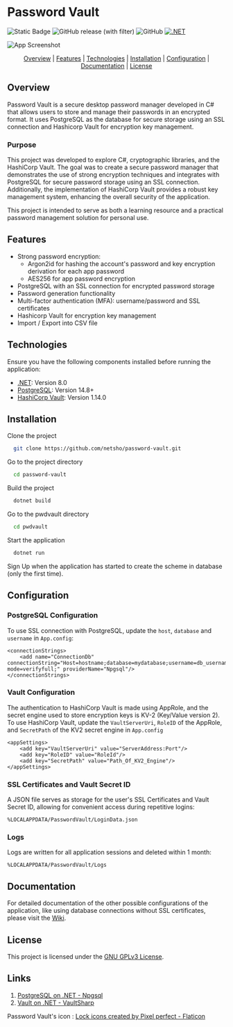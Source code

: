 
# Password Vault
![Static Badge](https://custom-icon-badges.demolab.com/badge/-password_vault-pink?logo=cadenas)
![GitHub release (with filter)](https://img.shields.io/github/v/release/netsho/password-vault?color=blue)
![GitHub](https://img.shields.io/github/license/netsho/password-vault)
[![.NET](https://github.com/netsho/password-vault/actions/workflows/dotnet.yml/badge.svg)](https://github.com/netsho/password-vault/actions/workflows/dotnet.yml)

![App Screenshot](https://github.com/netsho/password-vault/assets/67299616/16bdbddf-614f-4ac7-ad85-96a9b04dc720)<p align="center">
[Overview](#overview) |
[Features](#features) |
[Technologies](#technologies) |
[Installation](#installation) |
[Configuration](#configuration) |
[Documentation](#documentation) |
[License](#license)
</p>

## Overview

Password Vault is a secure desktop password manager developed in C# that allows users to store and manage their passwords in an encrypted format. It uses PostgreSQL as the database for secure storage using an SSL connection and Hashicorp Vault for encryption key management.

### Purpose

This project was developed to explore C#, cryptographic libraries, and the HashiCorp Vault. The goal was to create a secure password manager that demonstrates the use of strong encryption techniques and integrates with PostgreSQL for secure password storage using an SSL connection. Additionally, the implementation of HashiCorp Vault provides a robust key management system, enhancing the overall security of the application.

This project is intended to serve as both a learning resource and a practical password management solution for personal use.

## Features

- Strong password encryption: 
    - Argon2id for hashing the account's password and key encryption derivation for each app password
    - AES256 for app password encryption
- PostgreSQL with an SSL connection for encrypted password storage
- Password generation functionality
- Multi-factor authentication (MFA): username/password and SSL certificates
- Hashicorp Vault for encryption key management
- Import / Export into CSV file

## Technologies

Ensure you have the following components installed before running the application:

* [.NET](https://dotnet.microsoft.com/en-us/download/dotnet/7.0): Version 8.0
* [PostgreSQL](https://www.postgresql.org/download/): Version 14.8+
* [HashiCorp Vault](https://developer.hashicorp.com/vault/downloads): Version 1.14.0
## Installation

Clone the project

```bash
  git clone https://github.com/netsho/password-vault.git
```

Go to the project directory

```bash
  cd password-vault
```

Build the project

```bash
  dotnet build
```

Go to the pwdvault directory

```bash
  cd pwdvault
```

Start the application

```bash
  dotnet run
```

Sign Up when the application has started to create the scheme in database (only the first time).

## Configuration

### PostgreSQL Configuration
To use SSL connection with PostgreSQL, update the `host`, `database` and `username` in `App.config`: 

```
<connectionStrings>
	<add name="ConnectionDb" connectionString="Host=hostname;database=mydatabase;username=db_username;ssl mode=verifyfull;" providerName="Npgsql"/>
</connectionStrings>
```
### Vault Configuration 
The authentication to HashiCorp Vault is made using AppRole, and the secret engine used to store encryption keys is KV-2 (Key/Value version 2).
To use HashiCorp Vault, update the `VaultServerUri`, `RoleID` of the AppRole, and `SecretPath` of the KV2 secret engine  in `App.config`

```
<appSettings>
	<add key="VaultServerUri" value="ServerAddress:Port"/>
	<add key="RoleID" value="RoleId"/>
	<add key="SecretPath" value="Path_Of_KV2_Engine"/>
</appSettings>
```

### SSL Certificates and Vault Secret ID

A JSON file serves as storage for the user's SSL Certificates and Vault Secret ID, allowing for convenient access during repetitive logins:

```
%LOCALAPPDATA/PasswordVault/LoginData.json
```

### Logs

Logs are written for all application sessions and deleted within 1 month:

```
%LOCALAPPDATA/PasswordVault/Logs
```

## Documentation

For detailed documentation of the other possible configurations of the application, like using database connections without SSL certificates, please visit the [Wiki](https://github.com/netsho/password-vault/wiki).


## License

This project is licensed under the [GNU GPLv3 License](https://choosealicense.com/licenses/gpl-3.0/).

## Links

1. [PostgreSQL on .NET - Npgsql](https://www.npgsql.org/efcore/index.html)
2. [Vault on .NET - VaultSharp](https://rajanadar.github.io/VaultSharp/)


Password Vault's icon : <a href="https://www.flaticon.com/free-icons/lock" title="lock icons">Lock icons created by Pixel perfect - Flaticon</a>

